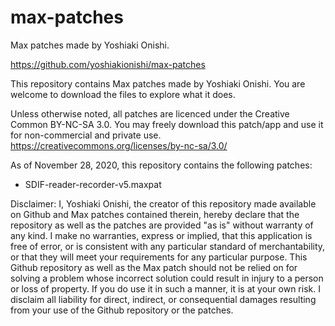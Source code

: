 # max-patches
Max patches made by Yoshiaki Onishi.

https://github.com/yoshiakionishi/max-patches

This repository contains Max patches made by Yoshiaki Onishi. You are welcome to download the files to explore what it does. 

Unless otherwise noted, all patches are licenced under the Creative Common BY-NC-SA 3.0. You may freely download this patch/app and use it for non-commercial and private use.   https://creativecommons.org/licenses/by-nc-sa/3.0/

As of November 28, 2020, this repository contains the following patches:
 - SDIF-reader-recorder-v5.maxpat
 

Disclaimer:
I, Yoshiaki Onishi, the creator of this repository made available on Github and Max patches contained therein, hereby declare that the repository as well as the patches are provided "as is" without warranty of any kind. I make no warranties, express or implied, that this application is free of error, or is consistent with any particular standard of merchantability, or that they will meet your requirements for any particular purpose. This Github repository as well as the Max patch should not be relied on for solving a problem whose incorrect solution could result in injury to a person or loss of property. If you do use it in such a manner, it is at your own risk. I disclaim all liability for direct, indirect, or consequential damages resulting from your use of the Github repository or the patches.
